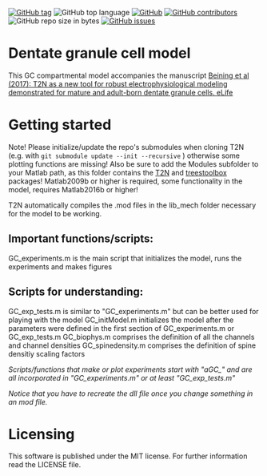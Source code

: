 [![GitHub tag](https://img.shields.io/github/tag/MarcelBeining/Dentate-Granule-Cell-Model.svg?style=for-the-badge)](https://github.com/MarcelBeining/Dentate-Granule-Cell-Model/releases)
![GitHub top language](https://img.shields.io/github/languages/top/MarcelBeining/Dentate-Granule-Cell-Model.svg?style=for-the-badge)
[![GitHub](https://img.shields.io/github/license/MarcelBeining/Dentate-Granule-Cell-Model.svg?style=for-the-badge)](https://github.com/MarcelBeining/Dentate-Granule-Cell-Model/blob/master/LICENSE)
[![GitHub contributors](https://img.shields.io/github/contributors/MarcelBeining/Dentate-Granule-Cell-Model.svg?style=for-the-badge)](https://github.com/MarcelBeining/Dentate-Granule-Cell-Model/graphs/contributors)
![GitHub repo size in bytes](https://img.shields.io/github/repo-size/MarcelBeining/Dentate-Granule-Cell-Model.svg?style=for-the-badge)
[![GitHub issues](https://img.shields.io/github/issues/MarcelBeining/Dentate-Granule-Cell-Model.svg?style=for-the-badge)](https://github.com/MarcelBeining/Dentate-Granule-Cell-Model/issues)

# Dentate granule cell model
This GC compartmental model accompanies the manuscript 
[Beining et al (2017): T2N as a new tool for robust electrophysiological modeling demonstrated for mature and adult-born dentate granule cells. eLife](https://elifesciences.org/articles/26517)

# Getting started
Note! Please initialize/update the repo's submodules when cloning T2N (e.g. with `git submodule update --init --recursive` ) otherwise some plotting functions are missing!
Also be sure to add the Modules subfolder to your Matlab path, as this folder contains the [T2N](https://github.com/MarcelBeining/T2N) and [treestoolbox](http://www.treestoolbox.org/) packages!
Matlab2009b or higher is required, some functionality in the model, requires Matlab2016b or higher!

T2N automatically compiles the .mod files in the lib_mech folder necessary for the model to be working. 

## Important functions/scripts:
GC_experiments.m	is the main script that initializes the model, runs the experiments and makes figures

## Scripts for understanding:
GC_exp_tests.m		is similar to "GC_experiments.m" but can be better used for playing with the model
GC_initModel.m		initializes the model after the parameters were defined in the first section of GC_experiments.m or GC_exp_tests.m
GC_biophys.m 		comprises the definition of all the channels and channel densities
GC_spinedensity.m	comprises the definition of spine densitiy scaling factors

*Scripts/functions that make or plot experiments start with "aGC_" and are all incorporated in "GC_experiments.m" or at least "GC_exp_tests.m"*

*Notice that you have to recreate the dll file once you change something in an mod file.*

# Licensing
This software is published under the MIT license. For further information read the LICENSE file.
